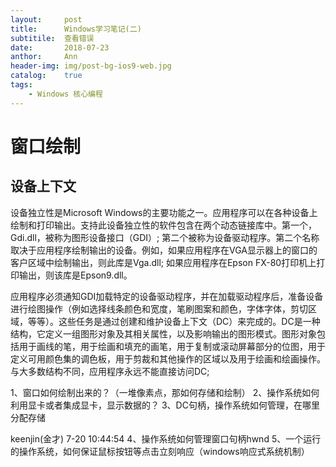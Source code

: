 ```yaml
---
layout:     post
title:      Windows学习笔记(二)
subtitile:  查看错误
date:       2018-07-23
anthor:     Ann
header-img: img/post-bg-ios9-web.jpg
catalog:    true
tags:
    - Windows 核心编程
---
```

# 窗口绘制

## 设备上下文  
设备独立性是Microsoft Windows的主要功能之一。应用程序可以在各种设备上绘制和打印输出。支持此设备独立性的软件包含在两个动态链接库中。第一个，Gdi.dll，被称为图形设备接口（GDI）; 第二个被称为设备驱动程序。第二个名称取决于应用程序绘制输出的设备。例如，如果应用程序在VGA显示器上的窗口的客户区域中绘制输出，则此库是Vga.dll; 如果应用程序在Epson FX-80打印机上打印输出，则该库是Epson9.dll。

应用程序必须通知GDI加载特定的设备驱动程序，并在加载驱动程序后，准备设备进行绘图操作（例如选择线条颜色和宽度，笔刷图案和颜色，字体字体，剪切区域，等等）。这些任务是通过创建和维护设备上下文（DC）来完成的。DC是一种结构，它定义一组图形对象及其相关属性，以及影响输出的图形模式。图形对象包括用于画线的笔，用于绘画和填充的画笔，用于复制或滚动屏幕部分的位图，用于定义可用颜色集的调色板，用于剪裁和其他操作的区域以及用于绘画和绘画操作。与大多数结构不同，应用程序永远不能直接访问DC; 

1、窗口如何绘制出来的？（一堆像素点，那如何存储和绘制）
2、操作系统如何利用显卡或者集成显卡，显示数据的？
3、DC句柄，操作系统如何管理，在哪里分配存储

keenjin(金才) 7-20 10:44:54
4、操作系统如何管理窗口句柄hwnd
5、一个运行的操作系统，如何保证鼠标按钮等点击立刻响应（windows响应式系统机制）
